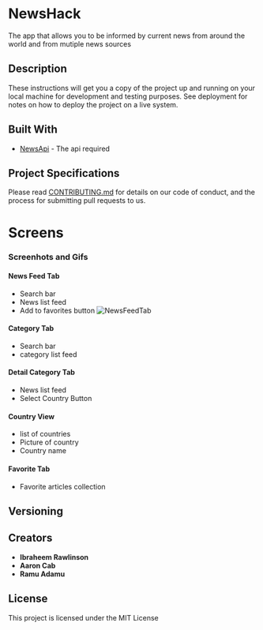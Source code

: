 # NewsHack

The app that allows you to be informed by current news from around the world and from mutiple news sources

## Description

These instructions will get you a copy of the project up and running on your local machine for development and testing purposes. See deployment for notes on how to deploy the project on a live system.


## Built With

* [NewsApi](https://newsapi.org/) - The api required

## Project Specifications

Please read [CONTRIBUTING.md](https://gist.github.com/PurpleBooth/b24679402957c63ec426) for details on our code of conduct, and the process for submitting pull requests to us.

# Screens
### Screenhots and Gifs
#### News Feed Tab
* Search bar
* News list feed 
* Add to favorites button
![NewsFeedTab](https://user-images.githubusercontent.com/43886009/55336004-368d3080-546a-11e9-9a6e-3d4a5a45505a.png)
#### Category Tab
* Search bar
* category list feed 
#### Detail Category Tab
* News list feed
* Select Country Button
#### Country View
* list of countries 
* Picture of country 
* Country name
#### Favorite Tab
* Favorite articles collection
## Versioning


## Creators

* **Ibraheem Rawlinson**
* **Aaron Cab**
* **Ramu Adamu**

## License

This project is licensed under the MIT License 
